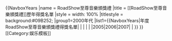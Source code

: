 {{NavboxYears
|name  = RoadShow至尊音樂頒獎禮
|title = [[RoadShow至尊音樂頒獎禮]]歷年得獎名單
|style = width: 100%
|titlestyle = background:#09B252;
|group1=2000年代
|list1={{NavboxYears|年度RoadShow至尊音樂頒獎禮得獎名單|    |    |    |    |    |2005|2006|2007|    |   }}
}}
<noinclude>
[[Category:娱乐模板]]
</noinclude>